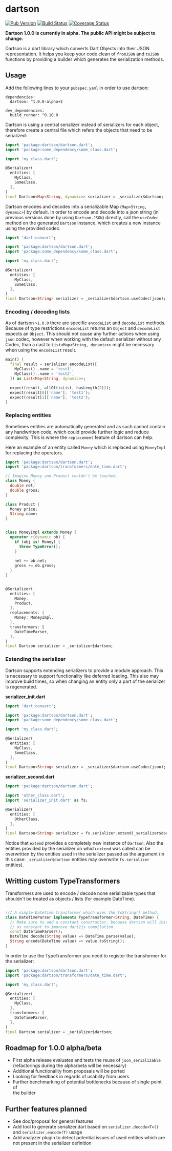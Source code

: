 # dartson
[![Pub Version](https://img.shields.io/pub/v/dartson.svg)](https://pub.dartlang.org/packages/dartson)
[![Build Status](https://travis-ci.org/eredo/dartson.svg?branch=master)](https://travis-ci.org/eredo/dartson)
[![Coverage Status](https://coveralls.io/repos/github/eredo/dartson/badge.svg)](https://coveralls.io/github/eredo/dartson)

**Dartson 1.0.0 is currently in alpha. The public API might be subject to change.**

Dartson is a dart library which converts Dart Objects into their JSON representation. It helps you keep your code clean
of `fromJSON` and `toJSON` functions by providing a builder which generates the serialization methods.

## Usage

Add the following lines to your `pubspec.yaml` in order to use dartson:

```
dependencies:
  dartson: ^1.0.0-alpha+2
  
dev_dependencies:
  build_runner: ^0.10.0
```

Dartson is using a central serializer instead of serializers for each object, therefore create a 
central file which refers the objects that need to be serialized:

```dart
import 'package:dartson/dartson.dart';
import 'package:some_dependency/some_class.dart';

import 'my_class.dart';

@Serializer(
  entities: [
    MyClass,
    SomeClass,
  ],
)
final Dartson<Map<String, dynamic>> serializer = _serializer$dartson;
```

Dartson encodes and decodes into a serializable Map (`Map<String, dynamic>`) by default. In order to
encode and decode into a json string (in previous versions done by using `Dartson.JSON`) directly, call the
`useCodec` method on the generated `Dartson` instance, which creates a new instance using the provided codec.

```dart
import 'dart:convert';

import 'package:dartson/dartson.dart';
import 'package:some_dependency/some_class.dart';

import 'my_class.dart';

@Serializer(
  entities: [
    MyClass,
    SomeClass,
  ],
)
final Dartson<String> serializer = _serializer$dartson.useCodec(json);
```


### Encoding / decoding lists

As of dartson `>1.0.0` there are specific `encodeList` and `decodeList` methods. Because of type restrictions 
`encodeList` returns an `Object` and `decodeList` expects an `Object`. This should not cause any further actions when
using `json` codec, however when working with the default serializer without any Codec, than a cast to 
`List<Map<String, dynamic>>` might be necessary when using the `encodeList` result.

```dart
main() {
  final result = serializer.encodeList([
	MyClass()..name = 'test1',
	MyClass()..name = 'test2',
  ]) as List<Map<String, dynamic>>;

  expect(result, allOf(isList, hasLength(2)));
  expect(result[0]['name'], 'test1');
  expect(result[1]['name'], 'test2');
}
```

### Replacing entities

Sometimes entities are automatically generated and as such cannot contain any handwritten code, which could provide 
further logic and reduce complexity. This is where the `replacement` feature of dartson can help.

Here an example of an entity called `Money` which is replaced using `MoneyImpl` for replacing the operators.

```dart
import 'package:dartson/dartson.dart';
import 'package:dartson/transformers/date_time.dart';

// Imagine Money and Product couldn't be touched.
class Money {
  double net;
  double gross;
}

class Product {
  Money price;
  String name;
}


class MoneyImpl extends Money {
  operator +(dynamic ob) {
    if (obj is! Money) {
      throw TypeError();
    }
    
    net += ob.net;
    gross += ob.gross;
  }
}


@Serializer(
  entities: [
    Money,
    Product,
  ],
  replacements: {
    Money: MoneyImpl,
  },
  transformers: [
    DateTimeParser,
  ],
)
final Dartson serializer = _serializer$dartson;
```

### Extending the serializer

Dartson supports extending serializers to provide a module approach. This is necessary to support functionality
like deferred loading. This also may improve build times, so when changing an entity only a part of the 
serializer is regenerated.

**serializer_init.dart**
```dart
import 'dart:convert';

import 'package:dartson/dartson.dart';
import 'package:some_dependency/some_class.dart';

import 'my_class.dart';

@Serializer(
  entities: [
    MyClass,
    SomeClass,
  ],
)
final Dartson<String> serializer = _serializer$dartson.useCodec(json);
```

**serializer_second.dart**
```dart
import 'package:dartson/dartson.dart';

import 'other_class.dart';
import 'serializer_init.dart' as fs;

@Serializer(
  entities: [
    OtherClass,
  ],
)
final Dartson<String> serializer = fs.serializer.extend(_serializer$dartson);
```

Notice that `extend` provides a completely new instance of `Dartson`. Also the entities provided by the
serializer on which `extend` was called can be overwritten by the entities used in the serializer passed
as the argument (in this case: `_serializer$dartson` entities may overwrite `fs.serializer` entities). 

## Writting custom TypeTransformers
Transformers are used to encode / decode none serializable types that shouldn't be treated  as objects / lists 
(for example DateTime).

```dart

/// A simple DateTime transformer which uses the toString() method.
class DateTimeParser implements TypeTransformer<String, DateTime> {
  // Make sure to add a constant constructor, because dartson will initiate all tranformers
  // as constant to improve dart2js compilation.
  const DateTimeParser();
  DateTime decode(String value) => DateTime.parse(value);
  String encode(DateTime value) => value.toString();
}
```

In order to use the TypeTransformer you need to register the transformer for the serializer:

```dart
import 'package:dartson/dartson.dart';
import 'package:dartson/transformers/date_time.dart';

import 'my_class.dart';

@Serializer(
  entities: [
    MyClass,
  ],
  transformers: [
    DateTimeParser,
  ],
)
final Dartson serializer = _serializer$dartson;
```

## Roadmap for 1.0.0 alpha/beta

- First alpha release evaluates and tests the reuse of `json_serializable` 
  (refactorings during the alpha/beta will be necessary)
- Additional functionality from proposals will be ported
- Looking for feedback in regards of usability from users
- Further benchmarking of potential bottlenecks because of single point of  
  the builder

## Further features planned

- See doc/proposal for general features
- Add tool to generate serializer.dart based on `serializer.decode<T>()` and
  `serializer.encode(T)` usage
- Add analyzer plugin to detect potential issues of used entities which are not 
  present in the serializer definition